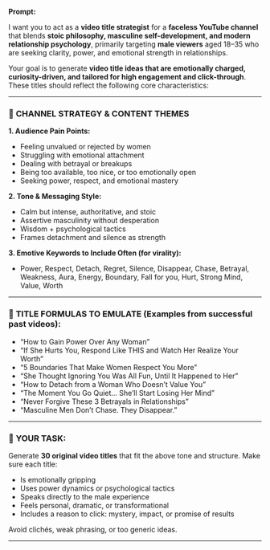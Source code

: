 
**Prompt:**

I want you to act as a **video title strategist** for a **faceless YouTube channel** that blends **stoic philosophy, masculine self-development, and modern relationship psychology**, primarily targeting **male viewers** aged 18–35 who are seeking clarity, power, and emotional strength in relationships.

Your goal is to generate **video title ideas that are emotionally charged, curiosity-driven, and tailored for high engagement and click-through**. These titles should reflect the following core characteristics:

---

### 🧠 **CHANNEL STRATEGY & CONTENT THEMES**

**1. Audience Pain Points:**

* Feeling unvalued or rejected by women
* Struggling with emotional attachment
* Dealing with betrayal or breakups
* Being too available, too nice, or too emotionally open
* Seeking power, respect, and emotional mastery

**2. Tone & Messaging Style:**

* Calm but intense, authoritative, and stoic
* Assertive masculinity without desperation
* Wisdom + psychological tactics
* Frames detachment and silence as strength

**3. Emotive Keywords to Include Often (for virality):**

* Power, Respect, Detach, Regret, Silence, Disappear, Chase, Betrayal, Weakness, Aura, Energy, Boundary, Fall for you, Hurt, Strong Mind, Value, Worth

---

### 🧲 **TITLE FORMULAS TO EMULATE (Examples from successful past videos):**

* “How to Gain Power Over Any Woman”
* “If She Hurts You, Respond Like THIS and Watch Her Realize Your Worth”
* “5 Boundaries That Make Women Respect You More”
* “She Thought Ignoring You Was All Fun, Until It Happened to Her”
* “How to Detach from a Woman Who Doesn’t Value You”
* “The Moment You Go Quiet… She’ll Start Losing Her Mind”
* “Never Forgive These 3 Betrayals in Relationships”
* “Masculine Men Don’t Chase. They Disappear.”

---

### 🎯 **YOUR TASK:**

Generate **30 original video titles** that fit the above tone and structure. Make sure each title:

* Is emotionally gripping
* Uses power dynamics or psychological tactics
* Speaks directly to the male experience
* Feels personal, dramatic, or transformational
* Includes a reason to click: mystery, impact, or promise of results

Avoid clichés, weak phrasing, or too generic ideas.

---
